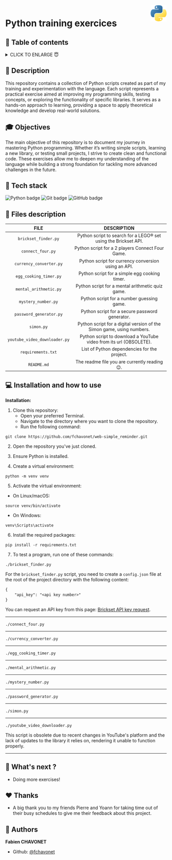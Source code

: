 <img  height="50px" align="right" src="https://raw.githubusercontent.com/fchavonet/fchavonet/main/resources/images/logo-python.png" alt="Python logo">

# Python training exercices

## 🔖 Table of contents

<details>
        <summary>
            CLICK TO ENLARGE 😇
        </summary>
        📄 <a href="#description">Description</a>
        <br>
        🎓 <a href="#objectives">Objectives</a>
        <br>
        🔨 <a href="#tech-stack">Tech stack</a>
        <br>
        📂 <a href="#files-description">Files description</a>
        <br>
        💻 <a href="#installation_and_how_to_use">Installation and how to use</a>
        <br>
        🔧 <a href="#whats-next">What's next ?</a>
        <br>
        ♥️ <a href="#thanks">Thanks</a>
        <br>
        👷 <a href="#authors">Authors</a>
</details>

## 📝 <span id="description">Description</span>

This repository contains a collection of Python scripts created as part of my training and experimentation with the language. Each script represents a practical exercise aimed at improving my programming skills, testing concepts, or exploring the functionality of specific libraries. It serves as a hands-on approach to learning, providing a space to apply theoretical knowledge and develop real-world solutions.

## 🎓 <span id="objectives">Objectives</span>

The main objective of this repository is to document my journey in mastering Python programming. Whether it’s writing simple scripts, learning a new library, or testing small projects, I strive to create clean and functional code. These exercises allow me to deepen my understanding of the language while building a strong foundation for tackling more advanced challenges in the future.

## 🔨 <span id="tech-stack">Tech stack</span>

<p align="left">
    <img src="https://img.shields.io/badge/PYTHON-3776ab?logo=python&logoColor=white&style=for-the-badge" alt="Python badge">
    <img src="https://img.shields.io/badge/GIT-f05032?logo=git&logoColor=white&style=for-the-badge" alt="Git badge">
    <img src="https://img.shields.io/badge/GITHUB-181717?logo=github&logoColor=white&style=for-the-badge" alt="GitHub badge">
<p>

## 📂 <span id="files-description">Files description</span>

| **FILE**                                 | **DESCRIPTION**                                            |
| :---------------------------: | :-------------------------------------------------------------------: |
| `brickset_finder.py`          | Python script to search for a LEGO® set using the Brickset API.       |
| `connect_four.py`             | Python script for a 2 players Connect Four Game.                      |
| `currency_converter.py`       | Python script for currency conversion using an API.                   |
| `egg_cooking_timer.py`        | Python script for a simple egg cooking timer.                         |
| `mental_arithmetic.py`        | Python script for a mental arithmetic quiz game.                      |
| `mystery_number.py`           | Python script for a number guessing game.                             |
| `password_generator.py`       | Python script for a secure password generator.                        |
| `simon.py`                    | Python script for a digital version of the Simon game, using numbers. |
| `youtube_video_downloader.py` | Python script to download a YouTube video from its url (OBSOLETE).    |
| `requirements.txt`            | List of Python dependencies for the project.                          |
| `README.md`                   | The readme file you are currently reading 😉.                         |

## 💻 <span id="installation_and_how_to_use">Installation and how to use</span>

**Installation:**

1. Clone this repository:
    - Open your preferred Terminal.
    - Navigate to the directory where you want to clone the repository.
    - Run the following command:

```
git clone https://github.com/fchavonet/web-simple_reminder.git
```

2. Open the repository you've just cloned.

3. Ensure Python is installed.

4. Create a virtual environment:

```
python -m venv venv
```

5. Activate the virtual environment:

- On Linux/macOS:

```
source venv/bin/activate
```

- On Windows:

```
venv\Scripts\activate
```

6. Install the required packages:

```
pip install -r requirements.txt
```

7. To test a program, run one of these commands:

```
./brickset_finder.py
```

For the `brickset_finder.py` script, you need to create a `config.json` file at the root of the project directory with the following content:

```
{
    "api_key": "<api key number>"
}
```

You can request an API key from this page: [Brickset API key request](https://brickset.com/tools/webservices/requestkey).

---

```
./connect_four.py
```

---

```
./currency_converter.py
```

---

```
./egg_cooking_timer.py
```

---

```
./mental_arithmetic.py
```

---

```
./mystery_number.py
```

---

```
./password_generator.py
```

---

```
./simon.py
```

---

```
./youtube_video_downloader.py
```

This script is obsolete due to recent changes in YouTube's platform and the lack of updates to the library it relies on, rendering it unable to function properly.

---

## 🔧 <span id="whats-next">What's next ?</span>

- Doing more exercises!

## ♥️ <span id="thanks">Thanks</span>

- A big thank you to my friends Pierre and Yoann for taking time out of their busy schedules to give me their feedback about this project.

## 👷 <span id="authors">Authors</span>

**Fabien CHAVONET**
- Github: [@fchavonet](https://github.com/fchavonet)
